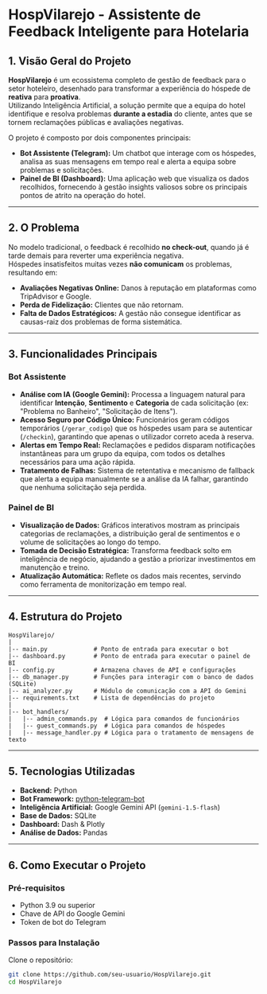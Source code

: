 # HospVilarejo - Assistente de Feedback Inteligente para Hotelaria


## 1. Visão Geral do Projeto
**HospVilarejo** é um ecossistema completo de gestão de feedback para o setor hoteleiro, desenhado para transformar a experiência do hóspede de **reativa** para **proativa**.  
Utilizando Inteligência Artificial, a solução permite que a equipa do hotel identifique e resolva problemas **durante a estadia** do cliente, antes que se tornem reclamações públicas e avaliações negativas.

O projeto é composto por dois componentes principais:

- **Bot Assistente (Telegram):** Um chatbot que interage com os hóspedes, analisa as suas mensagens em tempo real e alerta a equipa sobre problemas e solicitações.
- **Painel de BI (Dashboard):** Uma aplicação web que visualiza os dados recolhidos, fornecendo à gestão insights valiosos sobre os principais pontos de atrito na operação do hotel.

---

## 2. O Problema
No modelo tradicional, o feedback é recolhido **no check-out**, quando já é tarde demais para reverter uma experiência negativa.  
Hóspedes insatisfeitos muitas vezes **não comunicam** os problemas, resultando em:

- **Avaliações Negativas Online:** Danos à reputação em plataformas como TripAdvisor e Google.
- **Perda de Fidelização:** Clientes que não retornam.
- **Falta de Dados Estratégicos:** A gestão não consegue identificar as causas-raiz dos problemas de forma sistemática.

---

## 3. Funcionalidades Principais

### Bot Assistente
- **Análise com IA (Google Gemini):** Processa a linguagem natural para identificar **Intenção**, **Sentimento** e **Categoria** de cada solicitação (ex: "Problema no Banheiro", "Solicitação de Itens").
- **Acesso Seguro por Código Único:** Funcionários geram códigos temporários (`/gerar_codigo`) que os hóspedes usam para se autenticar (`/checkin`), garantindo que apenas o utilizador correto aceda à reserva.
- **Alertas em Tempo Real:** Reclamações e pedidos disparam notificações instantâneas para um grupo da equipa, com todos os detalhes necessários para uma ação rápida.
- **Tratamento de Falhas:** Sistema de retentativa e mecanismo de fallback que alerta a equipa manualmente se a análise da IA falhar, garantindo que nenhuma solicitação seja perdida.

### Painel de BI
- **Visualização de Dados:** Gráficos interativos mostram as principais categorias de reclamações, a distribuição geral de sentimentos e o volume de solicitações ao longo do tempo.
- **Tomada de Decisão Estratégica:** Transforma feedback solto em inteligência de negócio, ajudando a gestão a priorizar investimentos em manutenção e treino.
- **Atualização Automática:** Reflete os dados mais recentes, servindo como ferramenta de monitorização em tempo real.

---

## 4. Estrutura do Projeto
```plaintext
HospVilarejo/
|
|-- main.py             # Ponto de entrada para executar o bot
|-- dashboard.py        # Ponto de entrada para executar o painel de BI
|-- config.py           # Armazena chaves de API e configurações
|-- db_manager.py       # Funções para interagir com o banco de dados (SQLite)
|-- ai_analyzer.py      # Módulo de comunicação com a API do Gemini
|-- requirements.txt    # Lista de dependências do projeto
|
|-- bot_handlers/
|   |-- admin_commands.py  # Lógica para comandos de funcionários
|   |-- guest_commands.py  # Lógica para comandos de hóspedes
|   |-- message_handler.py # Lógica para o tratamento de mensagens de texto
```
---

## 5. Tecnologias Utilizadas
- **Backend:** Python  
- **Bot Framework:** [python-telegram-bot](https://python-telegram-bot.org)  
- **Inteligência Artificial:** Google Gemini API (`gemini-1.5-flash`)  
- **Base de Dados:** SQLite  
- **Dashboard:** Dash & Plotly  
- **Análise de Dados:** Pandas  

---

## 6. Como Executar o Projeto

### Pré-requisitos
- Python 3.9 ou superior  
- Chave de API do Google Gemini  
- Token de bot do Telegram  

### Passos para Instalação
Clone o repositório:
```bash
git clone https://github.com/seu-usuario/HospVilarejo.git
cd HospVilarejo